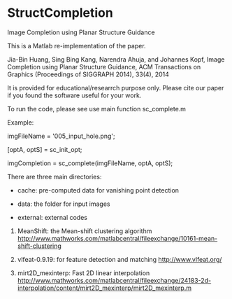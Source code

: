 StructCompletion
================

Image Completion using Planar Structure Guidance

This is a Matlab re-implementation of the paper.

Jia-Bin Huang, Sing Bing Kang, Narendra Ahuja, and Johannes Kopf, 
Image Completion using Planar Structure Guidance,
ACM Transactions on Graphics (Proceedings of SIGGRAPH 2014), 33(4), 2014

It is provided for educational/researrch purpose only. Please cite our paper if you found the software useful for your work.

To run the code, please see use main function sc_complete.m
 
Example:

imgFileName = '005_input_hole.png';

[optA, optS] = sc_init_opt;

imgCompletion = sc_complete(imgFileName, optA, optS);

There are three main directories:

- cache: pre-computed data for vanishing point detection

- data: the folder for input images

- external: external codes

1. MeanShift: the Mean-shift clustering algorithm
http://www.mathworks.com/matlabcentral/fileexchange/10161-mean-shift-clustering

2. vlfeat-0.9.19: for feature detection and matching
http://www.vlfeat.org/

3. mirt2D_mexinterp: Fast 2D linear interpolation
http://www.mathworks.com/matlabcentral/fileexchange/24183-2d-interpolation/content/mirt2D_mexinterp/mirt2D_mexinterp.m
